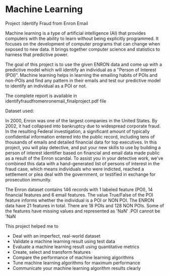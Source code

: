 # Machine Learning
Project :Identify Fraud from Enron Email

Machine learning is a type of artificial intelligence (AI) that provides computers with the ability to learn without being explicitly programmed. It focuses on the development of computer programs that can change when exposed to new data. It brings together computer science and statistics to harness that predictive power.

The goal of this project is to use the given ENRON data and come up with a predictive model which will identify an individual as a "Person of Interest (POI)”. Machine learning helps in learning the emailing habits of POIs and non-POIs and find any pattern in their emails and test our predictive model to identify an individual as a POI or not.

The complete report is available in identifyfraudfromenronemail_finalproject.pdf file

Dataset used:

In 2000, Enron was one of the largest companies in the United States. By 2002, it had collapsed into bankruptcy due to widespread corporate fraud. In the resulting Federal investigation, a significant amount of typically confidential information entered into the public record, including tens of thousands of emails and detailed financial data for top executives. In this project, you will play detective, and put your new skills to use by building a person of interest identifier based on financial and email data made public as a result of the Enron scandal. To assist you in your detective work, we've combined this data with a hand-generated list of persons of interest in the fraud case, which means individuals who were indicted, reached a settlement or plea deal with the government, or testified in exchange for prosecution immunity.

The Enron dataset contains 146 records with 1 labeled feature (POI), 14 financial features and 6 email features. The value True/False of the POI feature informs whether the individual is a POI or NON POI.
The ENRON data have 21 features in total. There are 18 POIs and 128 NON POIs. Some of the features have missing values and represented as 'NaN' .POI cannot be 'NaN


This project helped me to 
- Deal with an imperfect, real-world dataset
- Validate a machine learning result using test data
- Evaluate a machine learning result using quantitative metrics
- Create, select and transform features
- Compare the performance of machine learning algorithms
- Tune machine learning algorithms for maximum performance
- Communicate your machine learning algorithm results clearly
